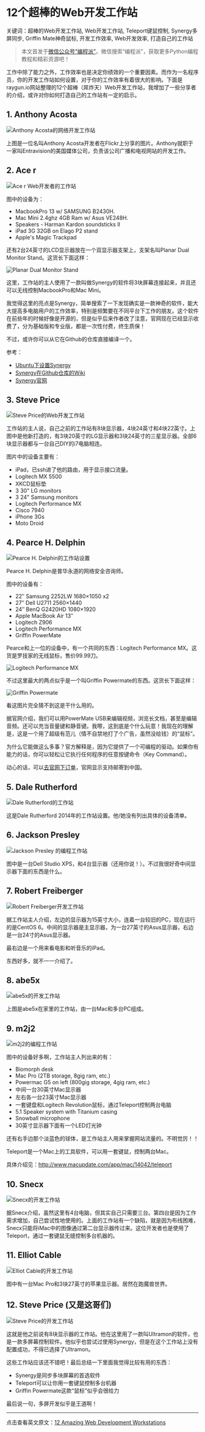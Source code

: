 # 12个超棒的Web开发工作站

关键词：超棒的Web开发工作站, Web开发工作站, Teleport键鼠控制, Synergy多屏同步, Griffin Mate神奇鼠标, 开发工作效率, Web开发效率, 打造自己的工作站

> 本文首发于[微信公众号“编程派”](http://mp.weixin.qq.com/s?__biz=MzAwNDc0MTUxMw==&mid=401936422&idx=1&sn=17971e339f9965fea6c89e062f34db30#rd)。微信搜索“编程派”，获取更多Python编程教程和精彩资源吧！

工作中除了能力之外，工作效率也是决定你绩效的一个重要因素。而作为一名程序员，你的开发工作站如何设置，对于你的工作效率有着很大的影响。下面是raygun.io网站整理的12个超棒（屌炸天）Web开发工作站，我增加了一些分享者的介绍，或许对你如何打造自己的工作站有一定的启示。

## 1. Anthony Acosta

![Anthony Acosta的网络开发工作站](http://ww2.sinaimg.cn/mw690/006faQNTgw1f203i4m5l6j30hs0aq76x.jpg)

上图是一位名叫Anthony Acosta开发者在Flickr上分享的图片。Anthony就职于一家叫Entravision的美国媒体公司，负责该公司广播和电视网站的开发工作。

## 2. Ace r

![Ace r Web开发者的工作站](http://ww2.sinaimg.cn/mw690/006faQNTgw1f203oayt36j30hs09vadi.jpg)

图中的设备为：

- MacbookPro 13 w/ SAMSUNG B2430H.
- Mac Mini 2.4ghz 4GB Ram w/ Asus VE248H.
- Speakers - Harman Kardon soundsticks II
- iPad 3G 32GB on Elago P2 stand
- Apple's Magic Trackpad

还有2台24英寸的LCD显示器放在一个双显示器支架上，支架名叫Planar Dual Monitor Stand。这货长下面这样：

![Planar Dual Monitor Stand](http://ww4.sinaimg.cn/mw690/006faQNTgw1f203s2uo7pj30ei0a4t8t.jpg)

这里，工作站的主人使用了一款叫做Synergy的软件将3块屏幕连接起来，并且还可以无线控制MacbookPro和Mac Mini。

我觉得这里的亮点是Synergy，简单搜索了一下发现确实是一款神奇的软件，能大大提高多电脑用户的工作效率，特别是频繁要在不同平台下工作的朋友。这个软件在前些年的时候好像是开源的，但是似乎后来作者改了注意，官网现在已经显示收费了，分为基础版和专业版，都是一次性付费，终生质保！

不过，或许你可以从它在Github的仓库直接编译一个。

参考：

- [Ubuntu下设置Synergy](https://help.ubuntu.com/community/SynergyHowto)
- [Synergy在Github仓库的Wiki](https://github.com/symless/synergy/wiki)
- [Synergy官网](http://synergy-project.org/)


## 3. Steve Price

![Steve Price的Web开发工作站](http://ww2.sinaimg.cn/mw690/006faQNTgw1f2048imaowj30hs0dcmzo.jpg)

工作站的主人说，自己之前的工作站有8块显示器，4块24英寸和4块22英寸。上图中是他新打造的，有3块20英寸的LG显示器和3块24英寸的三星显示器。全部6块显示器都与一台自己DIY的i7电脑相连。

图片中的设备主要有：

- iPad，已ssh进了他的路由，用于显示接口流量。
- Logitech MX 5500
- XKCD鼠标垫
- 3 30" LG monitors
- 3 24" Samsung monitors
- Logitech Performance MX
- Cisco 7940
- iPhone 3Gs
- Moto Droid

## 4. Pearce H. Delphin

![Pearce H. Delphin的工作站设置](http://ww3.sinaimg.cn/mw690/006faQNTgw1f204h1bmk2j30hs083gp1.jpg)

Pearce H. Delphin是普华永道的网络安全咨询师。

图中的设备有：

- 22″ Samsung 2252LW 1680×1050 x2
- 27″ Dell U2711 2560×1440
- 24″ BenQ G2420HD 1080×1920
- Apple MacBook Air 13″
- Logitech Z906
- Logitech Performance MX
- Griffin PowerMate

Pearce和上一位的设备中，有一个共同的东西：Logitech Performance MX。这货是罗技家的无线鼠标，售价99.99刀。

![Logitech Performance MX](http://ww2.sinaimg.cn/mw690/006faQNTgw1f204l5cdowj30i40fk75o.jpg)

不过这里最大的两点似乎是一个叫Griffin Powermate的东西。这货长下面这样：

![Griffin Powermate](http://ww4.sinaimg.cn/mw690/006faQNTgw1f204n9bn7yj30go0gojrk.jpg)

看这图片完全猜不到这是干什么用的。

据官网介绍，我们可以用PowerMate USB来编辑视频，浏览长文档，甚至是编辑音频。还可以充当音量键和静音键。我嚓，这到底是个什么玩意！我现在的理解是，这是一个用了超级有范儿（情不自禁地打了个广告，虽然没给钱）的“鼠标”。

为什么它能做这么多事？官方解释是，因为它提供了一个可编程的驱动。如果你有能力的话，你可以轻松让它执行任何程序的任意按键命令（Key Command）。

动心的话，可以[去官网下订单](https://griffintechnology.com/us/powermate)，官网显示支持邮寄到中国。

## 5. Dale Rutherford

![Dale Rutherford的工作站](http://ww4.sinaimg.cn/mw690/006faQNTgw1f204zpd3vcj30hs0bvq5m.jpg)

这是Dale Rutherford 2014年的工作站设置。他/她没有列出具体的设备清单。

## 6. Jackson Presley

![Jackson Presley
的编程工作站](http://ww1.sinaimg.cn/mw690/006faQNTgw1f2052gafv0j30hs0dctf9.jpg)

图中是一台Dell Studio XPS，和4台显示器（还用你说！）。不过我很好奇中间显示器下面的东西是什么。

## 7. Robert Freiberger

![Robert Freiberger开发工作站](http://ww3.sinaimg.cn/mw690/006faQNTgw1f205598mrxj30hs0bvn24.jpg)

据工作站主人介绍，左边的显示器为15英寸大小，连着一台较旧的PC，现在运行的是CentOS 6。中间的显示器是主显示器，为一台27英寸的Asus显示器，右边是一台24寸的Asus显示器。

最右边是一个用来看电影和听音乐的iPad。

东西好多，就不一一介绍了。

## 8. abe5x

![abe5x的开发工作站](http://ww4.sinaimg.cn/mw690/006faQNTgw1f205ao5ob6j30hs0dcdlz.jpg)

上图是abe5x在家里的工作站，由一台Mac和多台PC组成。

## 9. m2j2

![m2j2的编程工作站](http://ww4.sinaimg.cn/mw690/006faQNTgw1f205bzsv1xj30hs0dcn0j.jpg)

图中的设备好多啊，工作站主人列出来的有：

- Biomorph desk
- Mac Pro (2TB storage, 8gig ram, etc.)
- Powermac G5 on left (800gig storage, 4gig ram, etc.)
- 中间一台30英寸Mac显示器
- 左右各一台23英寸Mac显示器
- 一套键盘和Logitech Revolution鼠标，通过Teleport控制两台电脑
- 5.1 Speaker system with Titanium casing
- Snowball microphone
- 30英寸显示器下面有一个LED灯光钟

还有右手边那个淡蓝色的球体，是工作站主人用来掌握网站流量的。不明觉厉！！

Teleport是一个Mac上的工具软件，可以用一套键鼠，控制两台Mac。

具体介绍见：http://www.macupdate.com/app/mac/14042/teleport

## 10. Snecx

![Snecx的开发工作站](http://ww1.sinaimg.cn/mw690/006faQNTgw1f205n0ryodj30hs0brdhr.jpg)

据Snecx介绍，虽然这里有4台电脑，但其实自己只需要三台。第四台是因为工作需求增加，自己尝试性地使用的。上面的工作站有一个缺陷，就是因为布线困难，Snecx只能将iMac中的图像通过第二台显示器传过来。这位开发者也是使用了Teleport，通过一套键鼠无缝控制多台机器的。

## 11. Elliot Cable

![Elliot Cable的开发工作站](http://ww3.sinaimg.cn/mw690/006faQNTgw1f205smq5fzj30hs0dadkt.jpg)

图中有一台Mac Pro和3块27英寸的苹果显示器。居然在跑魔兽世界。

## 12. Steve Price (又是这哥们)

![Steve Price的开发工作站](http://ww2.sinaimg.cn/mw690/006faQNTgw1f205xiswugj30hs0dcabo.jpg)

这就是他之前说有8块显示器的工作站。他在这里用了一款叫Ultramon的软件，也是一款多屏幕控制软件。他似乎也尝试过使用Synergy，但是在这个工作站上没有配置成功，不得已选择了Ultramon。

这些工作站应该还不错吧！最后总结一下里面我觉得比较有用的东西：

- Synergy是同步多块屏幕的首选软件
- Teleport可以让你用一套键鼠控制多台机器
- Griffin Powermate这款“鼠标”似乎会很给力

最后说一句，多屏开发似乎是王道啊！

***

点击查看英文原文：[12 Amazing Web Development Workstations](https://raygun.io/blog/2014/06/developer-workstations/)